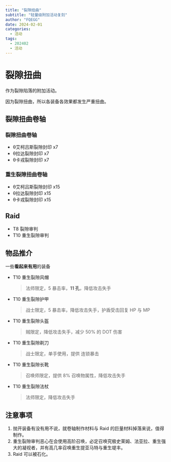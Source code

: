 ```yaml
---
title: "裂隙扭曲"
subtitle: "轻量级附加活动复刻"
author: "FQEGG"
date: 2024-02-01
categories:
  - 活动
tags:
  - 202402
  - 活动
---
```


# 裂隙扭曲

作为裂隙陷落的附加活动。

因为裂隙扭曲，所以各装备各效果都发生严重扭曲。

## 裂隙扭曲卷轴

### 裂隙扭曲卷轴

- θ艾柯吕斯裂隙封印 x7
- θ拉达裂隙封印 x7
- θ卡戎裂隙封印 x7

### 重生裂隙扭曲卷轴

- θ艾柯吕斯裂隙封印 x15
- θ拉达裂隙封印 x15
- θ卡戎裂隙封印 x15

## Raid

- T8 裂隙审判
- T10 重生裂隙审判

## 物品推介

一些**看起来有用**的装备

- T10 重生裂隙风帽
  > 法师限定，5 暴击率，**11 孔**，降低攻击失手
- T10 重生裂隙护甲
  > 战士限定，5 暴击率，降低攻击失手，护盾受击回复 HP 与 MP
- T10 重生裂隙头盔
  > 贼限定，降低攻击失手，减少 50% 的 DOT 伤害
- T10 重生裂隙剃刀
  > 战士限定，单手使用，提供 连锁暴击
- T10 重生裂隙长靴
  > 召唤师限定，提供 8% 召唤物属性，降低攻击失手
- T10 重生裂隙法杖
  > 法师限定，降低攻击失手

## 注意事项

1. 抛开装备有没有用不说，就卷轴制作材料与 Raid 的巨量材料掉落来说，值得制作。
2. 重生裂隙审判恶心在会使用高阶召唤，必定召唤究极史莱姆、法亚拉、重生强大的凝视者，并有高几率召唤重生提亚马特与重生堤丰。
3. Raid 可以被石化。